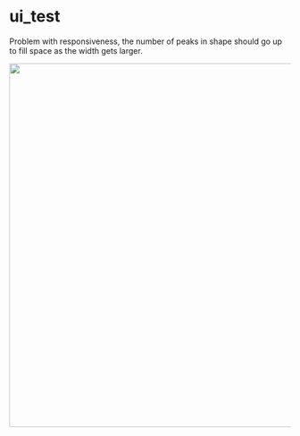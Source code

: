 # ui_test
Problem with responsiveness, the number of peaks in shape should
go up to fill space as the width gets larger.

<img src = "asset/readme/bandicam-2022-11-20-20-09-44-243.gif" width="600" height="650" />